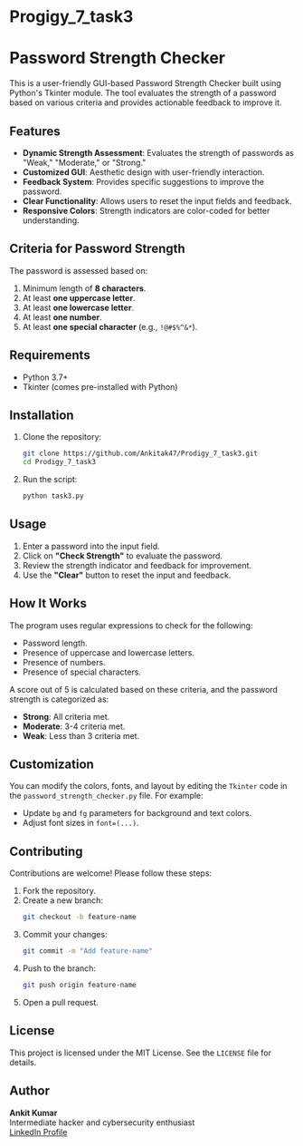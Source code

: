 # Progigy_7_task3

# Password Strength Checker

This is a user-friendly GUI-based Password Strength Checker built using Python's Tkinter module. The tool evaluates the strength of a password based on various criteria and provides actionable feedback to improve it.

## Features

- **Dynamic Strength Assessment**: Evaluates the strength of passwords as "Weak," "Moderate," or "Strong."
- **Customized GUI**: Aesthetic design with user-friendly interaction.
- **Feedback System**: Provides specific suggestions to improve the password.
- **Clear Functionality**: Allows users to reset the input fields and feedback.
- **Responsive Colors**: Strength indicators are color-coded for better understanding.

## Criteria for Password Strength
The password is assessed based on:
1. Minimum length of **8 characters**.
2. At least **one uppercase letter**.
3. At least **one lowercase letter**.
4. At least **one number**.
5. At least **one special character** (e.g., `!@#$%^&*`).

## Requirements

- Python 3.7+
- Tkinter (comes pre-installed with Python)

## Installation

1. Clone the repository:
    ```bash
    git clone https://github.com/Ankitak47/Prodigy_7_task3.git
    cd Prodigy_7_task3
    ```
2. Run the script:
    ```bash
    python task3.py
    ```

## Usage

1. Enter a password into the input field.
2. Click on **"Check Strength"** to evaluate the password.
3. Review the strength indicator and feedback for improvement.
4. Use the **"Clear"** button to reset the input and feedback.


## How It Works

The program uses regular expressions to check for the following:
- Password length.
- Presence of uppercase and lowercase letters.
- Presence of numbers.
- Presence of special characters.

A score out of 5 is calculated based on these criteria, and the password strength is categorized as:
- **Strong**: All criteria met.
- **Moderate**: 3-4 criteria met.
- **Weak**: Less than 3 criteria met.

## Customization

You can modify the colors, fonts, and layout by editing the `Tkinter` code in the `password_strength_checker.py` file. For example:
- Update `bg` and `fg` parameters for background and text colors.
- Adjust font sizes in `font=(...)`.

## Contributing

Contributions are welcome! Please follow these steps:
1. Fork the repository.
2. Create a new branch:
    ```bash
    git checkout -b feature-name
    ```
3. Commit your changes:
    ```bash
    git commit -m "Add feature-name"
    ```
4. Push to the branch:
    ```bash
    git push origin feature-name
    ```
5. Open a pull request.

## License

This project is licensed under the MIT License. See the `LICENSE` file for details.

## Author

**Ankit Kumar**  
Intermediate hacker and cybersecurity enthusiast  
[LinkedIn Profile](www.linkedin.com/in/ankit-ak47)

